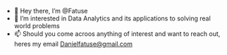 - 👋 Hey there, I’m @Fatuse
- 👀 I’m interested in Data Analytics and its applications to solving real world problems
- 📫 Should you come acroos anything of interest and want to reach out, heres my email Danielfatuse@gmail.com

<!---
Fatuse/Fatuse is a ✨ special ✨ repository because its `README.md` (this file) appears on your GitHub profile.
You can click the Preview link to take a look at your changes.
--->
